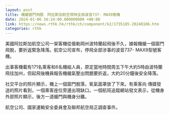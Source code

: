 ```yaml
---
layout: post
title: 機艙窗門飛脫　阿拉斯加航空停飛全部波音737- MAX9客機
date: 2024-01-06 16:24:00.000000000 +08:00
link: https://news.rthk.hk/rthk/ch/component/k2/1735185-20240106.htm
categories: rthk
---
```


美國阿拉斯加航空公司一架客機從俄勒岡州波特蘭起飛後不久，據報機艙一個窗門飛脫，要折返緊急降落。航空公司宣布，停飛全部涉事的波音737- MAX9型號客機。

出事客機載有171名乘客和6名機組人員，原定當地時間周五下午大約5時由波特蘭飛往加州，但起飛後機員報告機艙氣壓出問題要折返，大約20分鐘後安全降落。

社交平台的照片顯示，機上一個窗門脫落，氧氣面罩放了下來。有乘客向 傳媒發送的照片看到，一個乘客座位旁邊出現缺口。一個航班追蹤網站發文表示，從機身外部照片顯示，後方一道艙門與機身分離。

航空公司、國家運輸安全委員會及聯邦航空局正調查事件。
